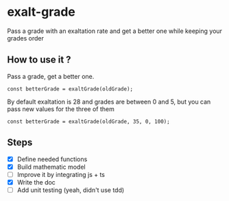# exalt-grade

Pass a grade with an exaltation rate and get a better one while keeping your grades order


## How to use it ?

Pass a grade, get a better one.
     
    const betterGrade = exaltGrade(oldGrade);

By default exaltation is 28 and grades are between 0 and 5, but you can pass new values for the three of them

    const betterGrade = exaltGrade(oldGrade, 35, 0, 100);


## Steps

* [x] Define needed functions 
* [x] Build mathematic model
* [ ] Improve it by integrating js + ts
* [x] Write the doc
* [ ] Add unit testing (yeah, didn't use tdd)
